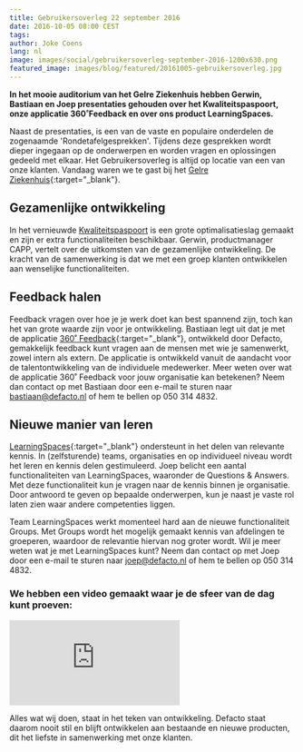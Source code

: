 ```yaml
---
title: Gebruikersoverleg 22 september 2016
date: 2016-10-05 08:00 CEST
tags:
author: Joke Coens
lang: nl
image: images/social/gebruikersoverleg-september-2016-1200x630.png
featured_image: images/blog/featured/20161005-gebruikersoverleg.jpg
---
```


**In het mooie auditorium van het Gelre Ziekenhuis hebben Gerwin, Bastiaan en Joep presentaties gehouden over het Kwaliteitspaspoort, onze applicatie 360˚Feedback en over ons product LearningSpaces.**

Naast de presentaties, is een van de vaste en populaire onderdelen de zogenaamde 'Rondetafelgesprekken'. Tijdens deze gesprekken wordt dieper ingegaan op de onderwerpen en worden vragen en oplossingen gedeeld met elkaar. Het Gebruikersoverleg is altijd op locatie van een van onze klanten. Vandaag waren we te gast bij het [Gelre Ziekenhuis](https://www.gelreziekenhuizen.nl/Gelreziekenhuizen){:target="_blank"}.

## Gezamenlijke ontwikkeling
In het vernieuwde [Kwaliteitspaspoort](/kwaliteitspaspoort/) is een grote optimalisatieslag gemaakt en zijn er extra functionaliteiten beschikbaar. Gerwin, productmanager CAPP, vertelt over de uitkomsten van de gezamenlijke ontwikkeling. De kracht van de samenwerking is dat we met een groep klanten ontwikkelen aan wenselijke functionaliteiten.

## Feedback halen
Feedback vragen over hoe je je werk doet kan best spannend zijn, toch kan het van grote waarde zijn voor je ontwikkeling. Bastiaan legt uit dat je met de applicatie [360˚ Feedback](http://www.360feedback.io){:target="_blank"}, ontwikkeld door Defacto, gemakkelijk feedback kunt vragen aan de mensen met wie je samenwerkt, zowel intern als extern. De applicatie is ontwikkeld vanuit de aandacht voor de talentontwikkeling van de individuele medewerker. Meer weten over wat de applicatie 360˚ Feedback voor jouw organisatie kan betekenen? Neem dan contact op met Bastiaan door een e-mail te sturen naar [bastiaan@defacto.nl](mailto:bastiaan@defacto.nl) of hem te bellen op 050 314 4832.

## Nieuwe manier van leren
[LearningSpaces](http://www.learningspaces.nl){:target="_blank"} ondersteunt in het delen van relevante kennis. In (zelfsturende) teams, organisaties en op individueel niveau wordt het leren en kennis delen gestimuleerd. Joep belicht een aantal functionaliteiten van LearningSpaces, waaronder de Questions & Answers. Met deze functionaliteit kun je vragen naar de kennis binnen je organisatie. Door antwoord te geven op bepaalde onderwerpen, kun je naast je vaste rol laten zien waar andere competenties liggen.

Team LearningSpaces werkt momenteel hard aan de nieuwe functionaliteit Groups. Met Groups wordt het mogelijk gemaakt kennis van afdelingen te groeperen, waardoor de relevantie hiervan nog groter wordt. Wil je meer weten wat je met LearningSpaces kunt? Neem dan contact op met Joep door een e-mail te sturen naar [joep@defacto.nl](mailto:joep@defacto.nl) of hem te bellen op 050 314 4832.

### We hebben een video gemaakt waar je  de sfeer van de dag kunt proeven:

<iframe src="https://www.youtube.com/embed/DLQDleSzE2M" frameborder="0" allowfullscreen></iframe>

Alles wat wij doen, staat in het teken van ontwikkeling. Defacto staat daarom nooit stil en blijft ontwikkelen aan bestaande en nieuwe producten, dit het liefste in samenwerking met onze klanten.
